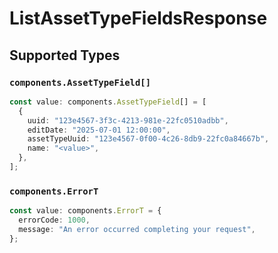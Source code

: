 # ListAssetTypeFieldsResponse


## Supported Types

### `components.AssetTypeField[]`

```typescript
const value: components.AssetTypeField[] = [
  {
    uuid: "123e4567-3f3c-4213-981e-22fc0510adbb",
    editDate: "2025-07-01 12:00:00",
    assetTypeUuid: "123e4567-0f00-4c26-8db9-22fc0a84667b",
    name: "<value>",
  },
];
```

### `components.ErrorT`

```typescript
const value: components.ErrorT = {
  errorCode: 1000,
  message: "An error occurred completing your request",
};
```

